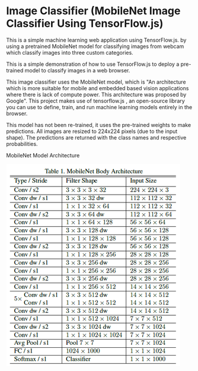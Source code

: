 # Image Classifier (MobileNet Image Classifier Using TensorFlow.js)
This is a simple machine learning web application using TensorFlow.js. by using a pretrained MobileNet model for classifying images from webcam which classify images into three custom categories.

This is a simple demonstration of how to use TensorFlow.js to deploy a pre-trained model to classify images in a web browser.

This image classifier uses the MobileNet model, which is "An architecture which is more suitable for mobile and embedded based vision applications where there is lack of compute power. This architecture was proposed by Google". This project makes use of tensorflow.js , an open-source library you can use to define, train, and run machine learning models entirely in the browser.

This model has not been re-trained, it uses the pre-trained weights to make predictions. All images are resized to 224x224 pixels (due to the input shape). The predictions are returned with the class names and respective probabilities.

MobileNet Model Architecture


![](/MobileNetArchitecture.png)

